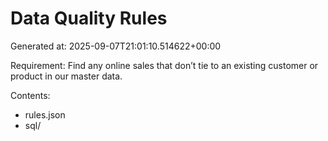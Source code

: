 # Data Quality Rules

Generated at: 2025-09-07T21:01:10.514622+00:00

Requirement: Find any online sales that don’t tie to an existing customer or product in our master data.

Contents:
- rules.json
- sql/
